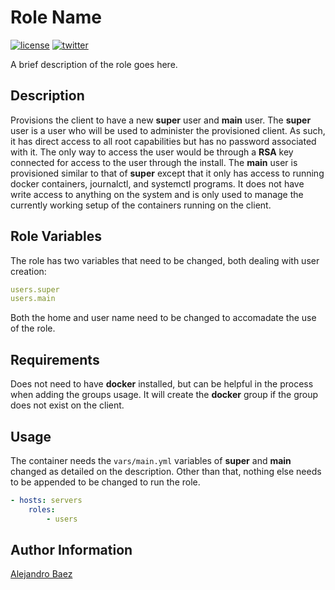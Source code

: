 Role Name
=========
[![license][2i]][2p]
[![twitter][3i]][3p]

A brief description of the role goes here.

Description
-----------

Provisions the client to have a new **super** user and **main** user. The **super** user is a user who will be used to administer the provisioned client. As such, it has direct access to all root capabilities but has no password associated with it. The only way to access the user would be through a **RSA** key connected for access to the user through the install. The **main** user is provisioned similar to that of **super** except that it only has access to running docker containers, journalctl, and systemctl programs. It does not have write access to anything on the system and is only used to manage the currently working setup of the containers running on the client.

Role Variables
--------------

The role has two variables that need to be changed, both dealing with user creation:

``` yaml
users.super
users.main
```

Both the home and user name need to be changed to accomadate the use of the role.


Requirements
------------

Does not need to have **docker** installed, but can be helpful in the process when adding the groups usage. It will create the **docker** group if the group does not exist on the client.

Usage
-----

The container needs the `vars/main.yml` variables of **super** and **main** changed as detailed on the description. Other than that, nothing else needs to be appended to be changed to run the role.

``` yaml
- hosts: servers
    roles:
        - users
```

Author Information
------------------

[Alejandro Baez][1]

[1]: https://keybase.io/baez
[2i]: https://img.shields.io/badge/license-BSD_2-green.svg
[2p]: ./LICENSE
[3i]: https://img.shields.io/badge/twitter-a_baez-blue.svg
[3p]: https://twitter.com/a_baez
